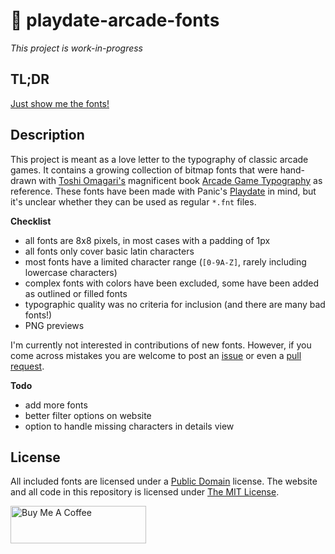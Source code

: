# 👾 playdate-arcade-fonts

*This project is work-in-progress*

## TL;DR

[Just show me the fonts!](https://idleberg.github.io/playdate-arcade-fonts)
## Description

This project is meant as a love letter to the typography of classic arcade games. It contains a growing collection of bitmap fonts that were hand-drawn with [Toshi Omagari's](https://twitter.com/tosche_e) magnificent book [Arcade Game Typography](https://readonlymemory.vg/shop/book/arcade-game-typography/) as reference. These fonts have been made with Panic's [Playdate](https://play.date/) in mind, but it's unclear whether they can be used as regular `*.fnt` files.


**Checklist**

- all fonts are 8x8 pixels, in most cases with a padding of 1px
- all fonts only cover basic latin characters
- most fonts have a limited character range (`[0-9A-Z]`, rarely including lowercase characters)
- complex fonts with colors have been excluded, some have been added as outlined or filled fonts
- typographic quality was no criteria for inclusion (and there are many bad fonts!)
- PNG previews

I'm currently not interested in contributions of new fonts. However, if you come across mistakes you are welcome to post an [issue](https://github.com/idleberg/playdate-arcade-fonts/issues) or even a [pull request](https://github.com/idleberg/playdate-arcade-fonts/pulls).

**Todo**

- add more fonts
- better filter options on website
- option to handle missing characters in details view

## License

All included fonts are licensed under a [Public Domain](https://creativecommons.org/publicdomain/zero/1.0/) license. The website and all code in this repository is licensed under [The MIT License](https://opensource.org/licenses/MIT).

<a href="https://www.buymeacoffee.com/idleberg" target="_blank"><img src="https://cdn.buymeacoffee.com/buttons/v2/default-yellow.png" alt="Buy Me A Coffee" style="height: 60px !important;width: 217px !important;" ></a>
